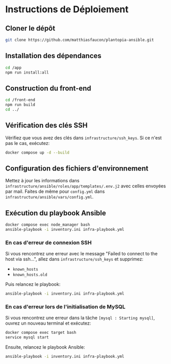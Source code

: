 # Instructions de Déploiement

## Cloner le dépôt
```bash
git clone https://github.com/matthiasfaucon/plantopia-ansible.git
```

## Installation des dépendances
```bash
cd /app
npm run install:all
```

## Construction du front-end
```bash
cd /front-end
npm run build
cd ../
```

## Vérification des clés SSH
Vérifiez que vous avez des clés dans `infrastructure/ssh_keys`. Si ce n'est pas le cas, exécutez:
```bash
docker compose up -d --build
```

## Configuration des fichiers d'environnement
Mettez à jour les informations dans `infrastructure/ansible/roles/app/templates/.env.j2` avec celles envoyées par mail. Faites de même pour `config.yml` dans `infrastructure/ansible/vars/config.yml`.

## Exécution du playbook Ansible
```bash
docker compose exec node_manager bash
ansible-playbook -i inventory.ini infra-playbook.yml
```

### En cas d'erreur de connexion SSH
Si vous rencontrez une erreur avec le message "Failed to connect to the host via ssh…", allez dans `infrastructure/ssh_keys` et supprimez:
  - `known_hosts`
  - `known_hosts.old`

Puis relancez le playbook:
```bash
ansible-playbook -i inventory.ini infra-playbook.yml
```

### En cas d'erreur lors de l'initialisation de MySQL
Si vous rencontrez une erreur dans la tâche `[mysql : Starting mysql]`, ouvrez un nouveau terminal et exécutez:
```bash
docker compose exec target bash
service mysql start
```

Ensuite, relancez le playbook Ansible:
```bash
ansible-playbook -i inventory.ini infra-playbook.yml
```